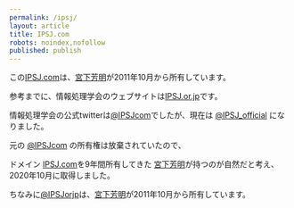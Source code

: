 ```yaml
---
permalink: /ipsj/
layout: article
title: IPSJ.com
robots: noindex,nofollow
published: publish
---
```

この[IPSJ.com](http://ipsj.com/)は、[宮下芳明](http://www.homei.com)が2011年10月から所有しています。

参考までに、情報処理学会のウェブサイトは[IPSJ.or.jp](http://www.ipsj.or.jp/)です。

情報処理学会の公式twitterは[@IPSJcom](https://twitter.com/IPSJcom)でしたが、現在は [@IPSJ_official](https://twitter.com/IPSJ_official) になりました。

元の [@IPSJcom](https://twitter.com/IPSJcom) の所有権は放棄されていたので、

ドメイン [IPSJ.com](http://ipsj.com/)を9年間所有してきた [宮下芳明](http://www.homei.com)が持つのが自然だと考え、2020年10月に取得しました。

ちなみに[@IPSJorjp](https://twitter.com/IPSJorjp)は、[宮下芳明](http://www.homei.com)が2011年10月から所有しています。